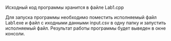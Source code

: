 Исходный код программы хранится в файле Lab1.cpp

Для запуска программы необходимо поместить исполняемый файл Lab1.exe и файл с иходными данными input.csv 
в одну папку и запустить исполняемый файл. Результат работы программы будет выведен в окне консоли.
